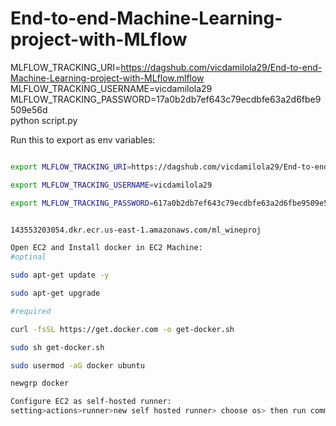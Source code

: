 # End-to-end-Machine-Learning-project-with-MLflow

MLFLOW_TRACKING_URI=https://dagshub.com/vicdamilola29/End-to-end-Machine-Learning-project-with-MLflow.mlflow \
MLFLOW_TRACKING_USERNAME=vicdamilola29 \
MLFLOW_TRACKING_PASSWORD=17a0b2db7ef643c79ecdbfe63a2d6fbe9509e56d \
python script.py


Run this to export as env variables:

```bash

export MLFLOW_TRACKING_URI=https://dagshub.com/vicdamilola29/End-to-end-Machine-Learning-project-with-MLflow.mlflow

export MLFLOW_TRACKING_USERNAME=vicdamilola29 

export MLFLOW_TRACKING_PASSWORD=617a0b2db7ef643c79ecdbfe63a2d6fbe9509e56d


143553203054.dkr.ecr.us-east-1.amazonaws.com/ml_wineproj

Open EC2 and Install docker in EC2 Machine:
#optinal

sudo apt-get update -y

sudo apt-get upgrade

#required

curl -fsSL https://get.docker.com -o get-docker.sh

sudo sh get-docker.sh

sudo usermod -aG docker ubuntu

newgrp docker

Configure EC2 as self-hosted runner:
setting>actions>runner>new self hosted runner> choose os> then run command one by one